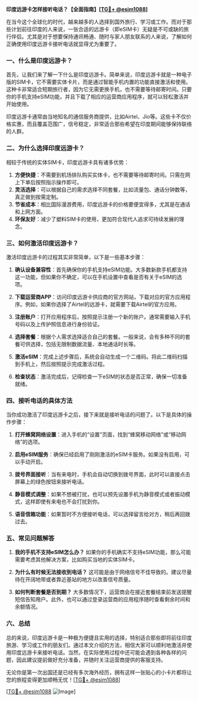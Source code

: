 **印度远游卡怎样接听电话？【全面指南】[[TG💪+ @esim1088](https://t.me/s/esim1088)]**

在当今这个全球化的时代，越来越多的人选择到国外旅行、学习或工作。而对于那些计划前往印度的人来说，一张合适的远游卡（即eSIM卡）无疑是不可或缺的旅行伴侣。尤其是对于想要保持通讯畅通、随时与家人朋友联系的人来说，了解如何正确使用印度远游卡接听电话就显得尤为重要了。

### **一、什么是印度远游卡？**

首先，让我们来了解一下什么是印度远游卡。简单来说，印度远游卡就是一种电子版的SIM卡，它不需要实体卡片，而是通过智能手机内置的功能直接激活和使用。这种卡非常适合短期旅行者，因为它无需更换手机，也不需要等待邮寄时间。只要你的手机支持eSIM功能，并且下载了相应的运营商应用程序，就可以轻松激活并开始使用。

印度远游卡通常由当地知名的通信服务商提供，比如Airtel、Jio等。这些卡不仅价格实惠，而且覆盖范围广，信号稳定，非常适合那些希望在印度期间能够保持联络的人群。

### **二、为什么选择印度远游卡？**

相较于传统的实体SIM卡，印度远游卡具有诸多优势：

1. **方便快捷**：不需要到机场排队购买实体卡，也不需要等待邮寄时间。只需在网上下单后按照指示操作即可。
2. **灵活选择**：可以根据自己的需求选择不同套餐，比如流量包、通话分钟数等，真正做到按需定制。
3. **节省成本**：相比国际漫游费用，印度远游卡的价格要便宜得多，尤其是在通话和上网方面。
4. **环保友好**：减少了塑料SIM卡的使用，更加符合现代人追求可持续发展的理念。

### **三、如何激活印度远游卡？**

激活印度远游卡的过程其实非常简单，以下是一些基本步骤：

1. **确认设备兼容性**：首先确保你的手机支持eSIM功能。大多数新款手机都支持这一功能，但如果你不确定，可以在手机设置中查看是否有关于eSIM的选项。
   
2. **下载运营商APP**：访问印度远游卡供应商的官方网站，下载对应的官方应用程序。例如，如果你选择了Airtel的远游卡，就需要下载Airtel的官方应用。

3. **注册账户**：打开应用程序后，按照提示注册一个新的账户。通常需要输入手机号码以及上传护照信息进行身份验证。

4. **选择套餐**：根据个人需求选择适合自己的套餐。一般来说，会有多种不同的套餐可供选择，包括无限制数据流量、本地通话时长等。

5. **激活eSIM**：完成上述步骤后，系统会自动生成一个二维码。将此二维码扫描到手机上，然后按照提示完成激活过程。

6. **检查状态**：激活完成后，记得检查一下eSIM的状态是否正常，确保一切准备就绪。

### **四、接听电话的具体方法**

当你成功激活了印度远游卡之后，接下来就是接听电话的问题了。以下是具体的操作步骤：

1. **打开蜂窝网络设置**：进入手机的“设置”页面，找到“蜂窝移动网络”或“移动网络”的选项。

2. **启用eSIM服务**：确保已经启用了刚刚激活的eSIM卡服务。如果没有启用，可以手动开启。

3. **拨号界面接听**：当有来电时，手机会自动切换到拨号界面，此时可以直接点击屏幕上的绿色按钮来接听电话。

4. **静音模式调整**：如果不想被打扰，也可以预先设置手机为静音模式或者振动模式，这样即使有来电也不会打扰到你。

5. **语音信箱功能**：如果暂时不方便接听电话，可以选择留言给对方，稍后再回拨过去。

### **五、常见问题解答**

1. **我的手机不支持eSIM怎么办？**
   如果你的手机确实不支持eSIM功能，那么可能需要考虑其他解决方案，比如购买当地的实体SIM卡。

2. **为什么有时候无法接收到电话？**
   这可能是由于网络信号不佳导致的。建议尽量待在开阔地带或者靠近基站的地方以改善信号质量。

3. **如何判断套餐是否到期？**
   大多数情况下，运营商会在接近套餐结束前发送提醒短信告知用户。此外，也可以通过登录运营商的应用程序随时查看剩余时间和余额情况。

### **六、总结**

总的来说，印度远游卡是一种极为便捷且实用的选择，特别适合那些即将前往印度旅游、学习或工作的朋友们。通过本文介绍的方法，相信大家可以顺利地激活并使用印度远游卡来接听电话。当然，在实际使用过程中还可能会遇到各种各样的问题，因此建议提前做好充分准备，并随时关注运营商提供的客服支持。

无论你是第一次出国还是已经有多次海外经历，拥有这样一张贴心的小卡片都将让您的旅程变得更加顺畅无忧！[[TG💪+ @esim1088](https://t.me/s/esim1088)] 

[[TG💪+ @esim1088](https://t.me/s/esim1088) ![Image](https://i.postimg.cc/4NQfJmqS/Snipaste-2025-05-13-00-14-12.png)]